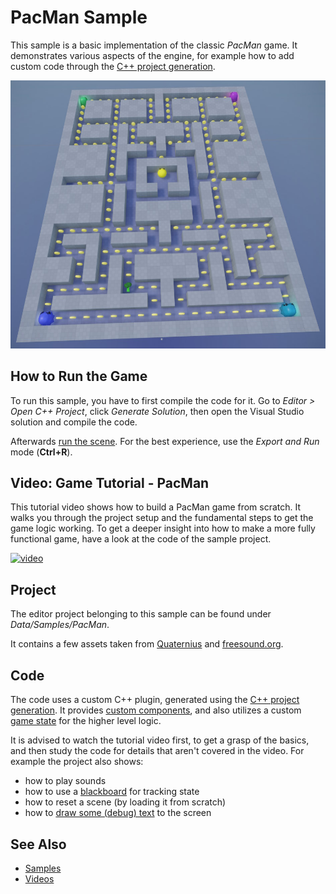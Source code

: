 # PacMan Sample

This sample is a basic implementation of the classic *PacMan* game. It demonstrates various aspects of the engine, for example how to add custom code through the [C++ project generation](../docs/custom-code/cpp/cpp-project-generation.md).

![PacMan1](media/pacman1.jpg)

## How to Run the Game

To run this sample, you have to first compile the code for it. Go to *Editor > Open C++ Project*, click *Generate Solution*, then open the Visual Studio solution and compile the code.

Afterwards [run the scene](../docs/editor/run-scene.md). For the best experience, use the *Export and Run* mode (**Ctrl+R**).

## Video: Game Tutorial - PacMan

This tutorial video shows how to build a PacMan game from scratch. It walks you through the project setup and the fundamental steps to get the game logic working. To get a deeper insight into how to make a more fully functional game, have a look at the code of the sample project.

[![video](https://img.youtube.com/vi/-qsysf06xsU/0.jpg)](https://www.youtube.com/watch?v=-qsysf06xsU)

## Project

The editor project belonging to this sample can be found under *Data/Samples/PacMan*.

It contains a few assets taken from [Quaternius](https://quaternius.com) and [freesound.org](https://freesound.org).

## Code

The code uses a custom C++ plugin, generated using the [C++ project generation](../docs/custom-code/cpp/cpp-project-generation.md). It provides [custom components](../docs/custom-code/cpp/custom-cpp-component.md), and also utilizes a custom [game state](../docs/runtime/application/game-state.md) for the higher level logic.

It is advised to watch the tutorial video first, to get a grasp of the basics, and then study the code for details that aren't covered in the video. For example the project also shows:

* how to play sounds
* how to use a [blackboard](../docs/Miscellaneous/blackboards.md) for tracking state
* how to reset a scene (by loading it from scratch)
* how to [draw some (debug) text](../docs/debugging/debug-rendering.md) to the screen

## See Also

* [Samples](samples-overview.md)
* [Videos](../getting-started/videos.md)
